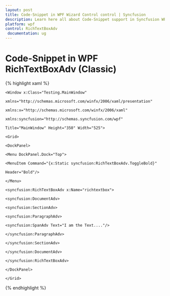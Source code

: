 ```yaml
---
layout: post
title: Code-Snippet in WPF Wizard Control control | Syncfusion
description: Learn here all about Code-Snippet support in Syncfusion WPF RichTextBoxAdv (Classic) control and more.
platform: wpf
control: RichTextBoxAdv
 documentation: ug
---
```


# Code-Snippet in WPF RichTextBoxAdv (Classic)


{% highlight xaml %}





	<Window x:Class="Testing.MainWindow"

	xmlns="http://schemas.microsoft.com/winfx/2006/xaml/presentation"

	xmlns:x="http://schemas.microsoft.com/winfx/2006/xaml"

	xmlns:syncfusion="http://schemas.syncfusion.com/wpf"

	Title="MainWindow" Height="350" Width="525">

	<Grid>

	<DockPanel>

	<Menu DockPanel.Dock="Top">

	<MenuItem Command="{x:Static syncfusion:RichTextBoxAdv.ToggleBold}" 

	Header="Bold"/>

	</Menu>

	<syncfusion:RichTextBoxAdv x:Name="richtextbox">

	<syncfusion:DocumentAdv>

	<syncfusion:SectionAdv>

	<syncfusion:ParagraphAdv>

	<syncfusion:SpanAdv Text="I am the Text...."/>

	</syncfusion:ParagraphAdv>

	</syncfusion:SectionAdv>

	</syncfusion:DocumentAdv>

	</syncfusion:RichTextBoxAdv>

	</DockPanel>

	</Grid>

</Window>
{% endhighlight %}


